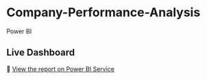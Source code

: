 # Company-Performance-Analysis
Power BI


## Live Dashboard




🔗 [View the report on Power BI Service](https://app.powerbi.com/view?r=eyJrIjoiMjFlZjFhZTgtYTUyYi00ODAzLWIwMzctOGMzMTk5MWU5YTMxIiwidCI6IjA1MDRmNzIxLWQ0NTEtNDAyYi1iODg0LTM4MTQyODU1OWUzOSIsImMiOjh9&pageName=a3dbadc54af337fe9bbc)

